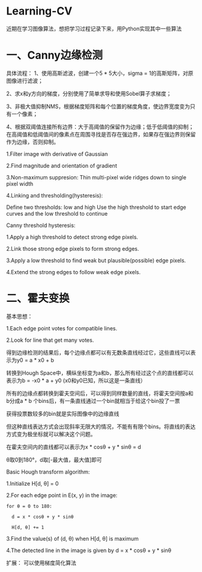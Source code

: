 # Learning-CV
近期在学习图像算法，想把学习过程记录下来，用Python实现其中一些算法


# 一、Canny边缘检测

具体流程：
1、使用高斯滤波，创建一个5 * 5大小，sigma = 1的高斯矩阵，对原图像进行滤波；

2、求x和y方向的梯度，分别使用了简单求导和使用Sobel算子求梯度；

3、非极大值抑制NMS，根据梯度矩阵和每个位置的梯度角度，使边界宽度变为只有一个像素；

4、根据双阈值连接所有边界：大于高阈值的保留作为边缘；低于低阈值的抑制；在高阈值和低阈值间的像素点在周围寻找是否存在强边界，如果存在强边界则保留作为边缘，否则抑制。


1.Filter image with derivative of Gaussian

2.Find magnitude and orientation of gradient

3.Non-maximum suppresion: Thin multi-pixel wide ridges down to single pixel width

4.Linking and thresholding(hysteresis):

  Define two thresholds: low and high
  Use the high threshold to start edge curves and the low threshold to continue
  


Canny threshold hysteresis:

1.Apply a high threshold to detect strong edge pixels.

2.Link those strong edge pixels to form strong edges.

3.Apply a low threshold to find weak but plausible(possible) edge pixels.

4.Extend the strong edges to follow weak edge pixels.




# 二、霍夫变换
基本思想：

1.Each edge point votes for compatible lines.

2.Look for line that get many votes.



得到边缘检测的结果后，每个边缘点都可以有无数条直线经过它，这些直线可以表示为y0 = a * x0 + b

转换到Hough Space中，横纵坐标变为a和b，那么所有经过这个点的直线都可以表示为b = -x0 * a + y0 (x0和y0已知，所以这是一条直线）

所有的边缘点都转换到霍夫空间后，可以得到同样数量的直线，将霍夫空间按a和b分成a * b 个bins后，有一条直线通过一个bin就相当于给这个bin投了一票

获得投票数较多的bin就是实际图像中的边缘直线

但这种直线表达方式会出现斜率无限大的情况，不能有有限个bins。将直线的表达方式变为极坐标就可以解决这个问题。

在霍夫空间内的直线都可以表示为x * cosθ + y * sinθ = d

θ取0到180°，d取[-最大值，最大值]即可



Basic Hough transform algorithm:

1.Initialize H[d, θ] = 0

2.For each edge point in E(x, y) in the image:

    for θ = 0 to 180:   
    
      d = x * cosθ + y * sinθ
      
      H[d, θ] += 1
      
3.Find the value(s) of (d, θ) when H[d, θ] is maximum

4.The detected line in the image is given by d = x * cosθ + y * sinθ

扩展： 可以使用梯度简化算法
